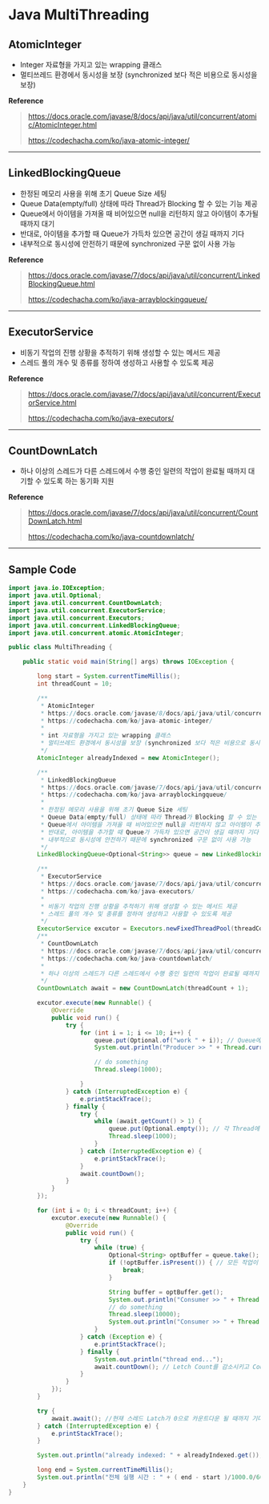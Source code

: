 # Java MultiThreading

## AtomicInteger

- Integer 자료형을 가지고 있는 wrapping 클래스
- 멀티쓰레드 환경에서 동시성을 보장 (synchronized 보다 적은 비용으로 동시성을 보장)

**Reference**

> https://docs.oracle.com/javase/8/docs/api/java/util/concurrent/atomic/AtomicInteger.html
>
> https://codechacha.com/ko/java-atomic-integer/

---

## LinkedBlockingQueue

- 한정된 메모리 사용을 위해 초기 Queue Size 세팅
- Queue Data(empty/full) 상태에 따라 Thread가 Blocking 할 수 있는 기능 제공
- Queue에서 아이템을 가져올 때 비어있으면 null을 리턴하지 않고 아이템이 추가될 때까지 대기
- 반대로, 아이템을 추가할 때 Queue가 가득차 있으면 공간이 생길 때까지 기다
- 내부적으로 동시성에 안전하기 때문에 synchronized 구문 없이 사용 가능

**Reference**

> https://docs.oracle.com/javase/7/docs/api/java/util/concurrent/LinkedBlockingQueue.html
>
> https://codechacha.com/ko/java-arrayblockingqueue/

---

## ExecutorService

- 비동기 작업의 진행 상황을 추적하기 위해 생성할 수 있는 메서드 제공
- 스레드 풀의 개수 및 종류를 정하여 생성하고 사용할 수 있도록 제공

**Reference**

> https://docs.oracle.com/javase/7/docs/api/java/util/concurrent/ExecutorService.html
>
> https://codechacha.com/ko/java-executors/

---

## CountDownLatch

- 하나 이상의 스레드가 다른 스레드에서 수행 중인 일련의 작업이 완료될 때까지 대기할 수 있도록 하는 동기화 지원

**Reference**

> https://docs.oracle.com/javase/7/docs/api/java/util/concurrent/CountDownLatch.html
>
> https://codechacha.com/ko/java-countdownlatch/

---

## Sample Code

```java
import java.io.IOException;
import java.util.Optional;
import java.util.concurrent.CountDownLatch;
import java.util.concurrent.ExecutorService;
import java.util.concurrent.Executors;
import java.util.concurrent.LinkedBlockingQueue;
import java.util.concurrent.atomic.AtomicInteger;

public class MultiThreading {

	public static void main(String[] args) throws IOException {

		long start = System.currentTimeMillis();
		int threadCount = 10;

		/**
	 	 * AtomicInteger
		 * https://docs.oracle.com/javase/8/docs/api/java/util/concurrent/atomic/AtomicInteger.html
		 * https://codechacha.com/ko/java-atomic-integer/
		 *
		 * int 자료형을 가지고 있는 wrapping 클래스
		 * 멀티쓰레드 환경에서 동시성을 보장 (synchronized 보다 적은 비용으로 동시성을 보장)
		 */
		AtomicInteger alreadyIndexed = new AtomicInteger();

		/**
		 * LinkedBlockingQueue
         * https://docs.oracle.com/javase/7/docs/api/java/util/concurrent/LinkedBlockingQueue.html
		 * https://codechacha.com/ko/java-arrayblockingqueue/
		 *
		 * 한정된 메모리 사용을 위해 초기 Queue Size 세팅
		 * Queue Data(empty/full) 상태에 따라 Thread가 Blocking 할 수 있는 기능 제공
		 * Queue에서 아이템을 가져올 때 비어있으면 null을 리턴하지 않고 아이템이 추가될 때까지 대기
		 * 반대로, 아이템을 추가할 때 Queue가 가득차 있으면 공간이 생길 때까지 기다
		 * 내부적으로 동시성에 안전하기 때문에 synchronized 구문 없이 사용 가능
		 */
		LinkedBlockingQueue<Optional<String>> queue = new LinkedBlockingQueue<>(threadCount);

		/**
	     * ExecutorService
		 * https://docs.oracle.com/javase/7/docs/api/java/util/concurrent/ExecutorService.html
		 * https://codechacha.com/ko/java-executors/
		 *
		 * 비동기 작업의 진행 상황을 추적하기 위해 생성할 수 있는 메서드 제공
		 * 스레드 풀의 개수 및 종류를 정하여 생성하고 사용할 수 있도록 제공
		 */
		ExecutorService excutor = Executors.newFixedThreadPool(threadCount + 1);
		/**
		 * CountDownLatch
		 * https://docs.oracle.com/javase/7/docs/api/java/util/concurrent/CountDownLatch.html
		 * https://codechacha.com/ko/java-countdownlatch/
		 *
		 * 하나 이상의 스레드가 다른 스레드에서 수행 중인 일련의 작업이 완료될 때까지 대기할 수 있도록 하는 동기화 지원
		 */
		CountDownLatch await = new CountDownLatch(threadCount + 1);

		excutor.execute(new Runnable() {
			@Override
			public void run() {
				try {
					for (int i = 1; i <= 10; i++) {
						queue.put(Optional.of("work " + i)); // Queue에 요소 삽입 (Queue가 꽉 찼을 경우 대기)
						System.out.println("Producer >> " + Thread.currentThread().getName() + " take: " + i + ", remain: " + queue.size() +  "work ");

						// do something
						Thread.sleep(1000);

					}
				} catch (InterruptedException e) {
					e.printStackTrace();
				} finally {
					try {
						while (await.getCount() > 1) {
							queue.put(Optional.empty()); // 각 Thread에 모든 작업이 끝났다는 표식을 남기자. (인터럽트 여부 혹은 종료 메시지를 보내는 방법도 존재)
							Thread.sleep(1000);
						}
					} catch (InterruptedException e) {
						e.printStackTrace();
					}
					await.countDown();
				}
			}
		});

		for (int i = 0; i < threadCount; i++) {
			excutor.execute(new Runnable() {
				@Override
				public void run() {
					try {
						while (true) {
							Optional<String> optBuffer = queue.take(); // Queue head 요소를 꺼낸다. (Queue가 비어있다면 대기)
							if (!optBuffer.isPresent()) { // 모든 작업이 끝났다는 표식이 있다면 해당 Thread 종료
								break;
							}

							String buffer = optBuffer.get();
							System.out.println("Consumer >> " + Thread.currentThread().getName() + " take: " + buffer + ", remain: " + queue.size());
							// do something
							Thread.sleep(10000);
							System.out.println("Consumer >> " + Thread.currentThread().getName() + "  take: " + buffer + " EEEEEEEnd");
						}
					} catch (Exception e) {
						e.printStackTrace();
					} finally {
						System.out.println("thread end...");
						await.countDown(); // Letch Count를 감소시키고 Count가 0에 도달하면 대기 중인 모든 스레드를 해제
					}
				}
			});
		}

		try {
			await.await(); //현재 스레드 Latch가 0으로 카운트다운 될 때까지 기다린다.
		} catch (InterruptedException e) {
			e.printStackTrace();
		}

		System.out.println("already indexed: " + alreadyIndexed.get());

		long end = System.currentTimeMillis();
		System.out.println("전체 실행 시간 : " + ( end - start )/1000.0/60.0 + " min (" + ( end - start )/1000.0  + " sec)");
	}
}
```
